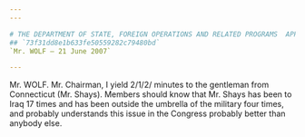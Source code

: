 ```yaml
---
---

# THE DEPARTMENT OF STATE, FOREIGN OPERATIONS AND RELATED PROGRAMS  APPROPRIATIONS ACT, 2008
## `73f31dd8e1b633fe50559282c79480bd`
`Mr. WOLF — 21 June 2007`

---
```



Mr. WOLF. Mr. Chairman, I yield 2/1/2/ minutes to the gentleman from 
Connecticut (Mr. Shays). Members should know that Mr. Shays has been to 
Iraq 17 times and has been outside the umbrella of the military four 
times, and probably understands this issue in the Congress probably 
better than anybody else.